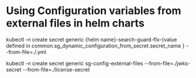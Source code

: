 # Using Configuration variables from external files in helm charts



kubectl -n <namespace>  create  secret generic {helm name}-search-guard-flx-{value defined in common.sg_dynamic_configuration_from_secret.secret_name }  --from-file=./<filename>.yml 



kubectl -n <namespace>  create  secret generic sg-config-external-files --from-file=./jwks-secret --from-file=./license-secret